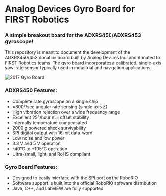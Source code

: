 # Analog Devices Gyro Board for FIRST Robotics
### A simple breakout board for the ADXRS450/ADXRS453 gyroscope!

This repository is meant to document the development of the ADXRS450/453 donation board built by Analog Devices Inc. and donated to FIRST Robotics teams. The gyro board incorporates a calibrated, single-axis yaw-rate sensor typically used in industrial and navigation applications. 

![2017 Gyro Board](https://raw.githubusercontent.com/juchong/Analog-Devices-Gyro-Board/master/Documentation/2017/am-3555-2.jpg )

### ADXRS450 Features:

- Complete rate gyroscope on a single chip
- ±300°/sec angular rate sensing (single axis Z)
- High vibration rejection over a wide frequency range
- Excellent 25°/hour null offset stability
- Internally temperature compensated
- 2000 g powered shock survivability
- SPI digital output with 16-bit data-word
- Low noise and low power
- 3.3 V and 5 V operation
- -40°C to +105°C operation
- Ultra-small, light, and RoHS compliant

### Gyro Board Features:

- Designed to easily interface with the SPI port on the RoboRIO
- Software support is built into the official RoboRIO software distribution 
- Java, C++, and LabVIEW are fully supported
